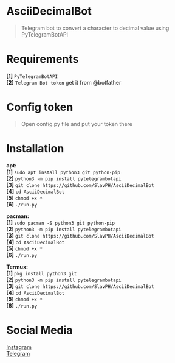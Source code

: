 # AsciiDecimalBot
>Telegram bot to convert a character to decimal value using PyTelegramBotAPI                           

# Requirements                      
**[1]** `PyTelegramBotAPI`                                                   
**[2]** `Telegram Bot token` get it from @botfather                                    

# Config token
>Open config.py file and put your token there

# Installation                    
**apt:**                                                        
**[1]** `sudo apt install python3 git python-pip`                            
**[2]** `python3 -m pip install pytelegrambotapi`                                 
**[3]** `git clone https://github.com/SlavPH/AsciiDecimalBot`                             
**[4]** `cd AsciiDecimalBot`               
**[5]** `chmod +x *`                                                    
**[6]** `./run.py`                                            

**pacman:**                             
**[1]** `sudo pacman -S python3 git python-pip`                          
**[2]** `python3 -m pip install pytelegrambotapi`                                          
**[3]** `git clone https://github.com/SlavPH/AsciiDecimalBot`                                                  
**[4]** `cd AsciiDecimalBot`               
**[5]** `chmod +x *`                                                    
**[6]** `./run.py`                                                            
                            

**Termux:**                    
**[1]** `pkg install python3 git`                                      
**[2]** `python3 -m pip install pytelegrambotapi`                                    
**[3]** `git clone https://github.com/SlavPH/AsciiDecimalBot`                                                              
**[4]** `cd AsciiDecimalBot`               
**[5]** `chmod +x *`                  
**[6]** `./run.py`                                        

# Social Media
[Instagram](https://instagram.com/theslavph)                                                                                
[Telegram](https://telegram.me/slavph)                                           

